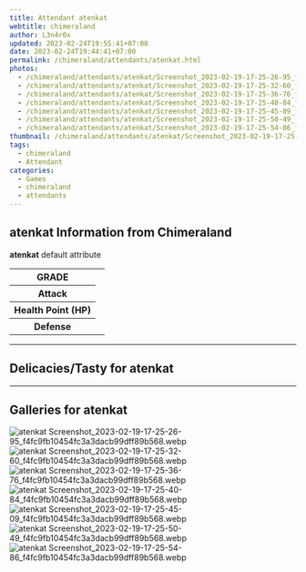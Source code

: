 ```yaml
---
title: Attendant atenkat
webtitle: chimeraland
author: L3n4r0x
updated: 2023-02-24T19:55:41+07:00
date: 2023-02-24T19:44:41+07:00
permalink: /chimeraland/attendants/atenkat.html
photos:
  - /chimeraland/attendants/atenkat/Screenshot_2023-02-19-17-25-26-95_f4fc9fb10454fc3a3dacb99dff89b568.webp
  - /chimeraland/attendants/atenkat/Screenshot_2023-02-19-17-25-32-60_f4fc9fb10454fc3a3dacb99dff89b568.webp
  - /chimeraland/attendants/atenkat/Screenshot_2023-02-19-17-25-36-76_f4fc9fb10454fc3a3dacb99dff89b568.webp
  - /chimeraland/attendants/atenkat/Screenshot_2023-02-19-17-25-40-84_f4fc9fb10454fc3a3dacb99dff89b568.webp
  - /chimeraland/attendants/atenkat/Screenshot_2023-02-19-17-25-45-09_f4fc9fb10454fc3a3dacb99dff89b568.webp
  - /chimeraland/attendants/atenkat/Screenshot_2023-02-19-17-25-50-49_f4fc9fb10454fc3a3dacb99dff89b568.webp
  - /chimeraland/attendants/atenkat/Screenshot_2023-02-19-17-25-54-86_f4fc9fb10454fc3a3dacb99dff89b568.webp
thumbnail: /chimeraland/attendants/atenkat/Screenshot_2023-02-19-17-25-26-95_f4fc9fb10454fc3a3dacb99dff89b568.webp
tags:
  - chimeraland
  - Attendant
categories:
  - Games
  - chimeraland
  - attendants
---
```


<section id="bootstrap-wrapper"><link rel="stylesheet" href="https://rawcdn.githack.com/dimaslanjaka/Web-Manajemen/870a349/css/bootstrap-5-3-0-alpha3-wrapper.css"/><h2 id="attribute">atenkat Information from Chimeraland</h2><p><b>atenkat</b> default attribute <table><tr><th>GRADE</th><td></td></tr><tr><th>Attack</th><td></td></tr><tr><th>Health Point (HP)</th><td></td></tr><tr><th>Defense</th><td></td></tr></table></p><hr/><h2 id="delicacies">Delicacies/Tasty for atenkat</h2><div class="bg-dark text-light"></div><hr/><div id="gallery"><h2>Galleries for atenkat</h2><div class="row"><div class="col-lg-6 col-12"><img src="/chimeraland/attendants/atenkat/Screenshot_2023-02-19-17-25-26-95_f4fc9fb10454fc3a3dacb99dff89b568.webp" alt="atenkat Screenshot_2023-02-19-17-25-26-95_f4fc9fb10454fc3a3dacb99dff89b568.webp"/></div><div class="col-lg-6 col-12"><img src="/chimeraland/attendants/atenkat/Screenshot_2023-02-19-17-25-32-60_f4fc9fb10454fc3a3dacb99dff89b568.webp" alt="atenkat Screenshot_2023-02-19-17-25-32-60_f4fc9fb10454fc3a3dacb99dff89b568.webp"/></div><div class="col-lg-6 col-12"><img src="/chimeraland/attendants/atenkat/Screenshot_2023-02-19-17-25-36-76_f4fc9fb10454fc3a3dacb99dff89b568.webp" alt="atenkat Screenshot_2023-02-19-17-25-36-76_f4fc9fb10454fc3a3dacb99dff89b568.webp"/></div><div class="col-lg-6 col-12"><img src="/chimeraland/attendants/atenkat/Screenshot_2023-02-19-17-25-40-84_f4fc9fb10454fc3a3dacb99dff89b568.webp" alt="atenkat Screenshot_2023-02-19-17-25-40-84_f4fc9fb10454fc3a3dacb99dff89b568.webp"/></div><div class="col-lg-6 col-12"><img src="/chimeraland/attendants/atenkat/Screenshot_2023-02-19-17-25-45-09_f4fc9fb10454fc3a3dacb99dff89b568.webp" alt="atenkat Screenshot_2023-02-19-17-25-45-09_f4fc9fb10454fc3a3dacb99dff89b568.webp"/></div><div class="col-lg-6 col-12"><img src="/chimeraland/attendants/atenkat/Screenshot_2023-02-19-17-25-50-49_f4fc9fb10454fc3a3dacb99dff89b568.webp" alt="atenkat Screenshot_2023-02-19-17-25-50-49_f4fc9fb10454fc3a3dacb99dff89b568.webp"/></div><div class="col-lg-6 col-12"><img src="/chimeraland/attendants/atenkat/Screenshot_2023-02-19-17-25-54-86_f4fc9fb10454fc3a3dacb99dff89b568.webp" alt="atenkat Screenshot_2023-02-19-17-25-54-86_f4fc9fb10454fc3a3dacb99dff89b568.webp"/></div></div></div></section>